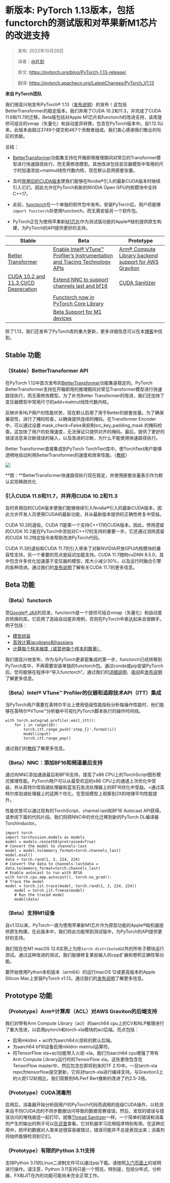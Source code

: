 # 新版本: PyTorch 1.13版本，包括functorch的测试版和对苹果新M1芯片的改进支持

> 发布: 2022年10月28日
> 
> 译者：[@片刻](https://github.com/jiangzhonglian)
> 
> 原文: <https://pytorch.org/blog/PyTorch-1.13-release/>
> 
> 翻译: <https://pytorch.apachecn.org/LatestChanges/PyTorch_V1.13>

**来自 PyTorch团队**

我们很高兴地宣布PyTorch® 1.13（[发布说明](https://github.com/pytorch/pytorch/releases/tag/v1.13.0)）的发布！这包括BetterTransformer的稳定版本。我们弃用了CUDA 10.2和11.3，并完成了CUDA 11.6和11.7的迁移。Beta版包括对Apple M1芯片和functorch的改进支持，该库提供可组合的vmap（矢量化）和自动差异转换，包含在PyTorch版本中。自1.12.1以来，此版本由超过3749个提交和467个贡献者组成。我们衷心感谢我们敬业的社区的贡献。

总结：

*   [BetterTransformer](https://pytorch.org/blog/PyTorch-1.13-release/#stable-features)功能集支持在开箱即用推理期间对常见的Transformer模型进行快速路径执行，而无需修改模型。其他改进包括变压器模型中常用的尺寸的加速添加+matmul线性代数内核，现在默认启用嵌套张量。
    
*   及时[弃用旧的CUDA版本](https://pytorch.org/blog/PyTorch-1.13-release/#introduction-of-cuda-116-and-117-and-deprecation-of-cuda-102-and-113)使我们能够在Nvidia®引入的最新CUDA版本时继续引入它们，因此允许在PyTorch和新的NVIDIA Open GPU内核模块中支持C++17。
    
*   此前，[functorch](https://pytorch.org/blog/PyTorch-1.13-release/#beta-features)在一个单独的软件包中发布。安装PyTorch后，用户将能够`import functorch`并使用functorch，而无需安装另一个软件包。
    
*   PyTorch正在为使用苹果新[M1芯片](https://pytorch.org/blog/PyTorch-1.13-release/#beta-support-for-m1-devices)作为测试版功能的Apple®硅机提供原生构建，为PyTorch的API提供更好的支持。
    

| Stable | Beta | Prototype |
| --- | --- | --- |
| [Better Transformer](https://pytorch.org/blog/PyTorch-1.13-release/#stable-bettertransformer-api) | [Enable Intel® VTune™ Profiler’s Instrumentation and Tracing Technology APIs](https://pytorch.org/blog/PyTorch-1.13-release/#intel) | [Arm® Compute Library backend support for AWS Graviton](https://pytorch.org/blog/PyTorch-1.13-release/#arm) |
| [CUDA 10.2 and 11.3 CI/CD Deprecation](https://pytorch.org/blog/PyTorch-1.13-release/#cuda10.2) | [Extend NNC to support channels last and bf16](https://pytorch.org/blog/PyTorch-1.13-release/#nnc) | [CUDA Sanitizer](https://pytorch.org/blog/PyTorch-1.13-release/#cudasanitizer) |
|   | [Functorch now in PyTorch Core Library](https://pytorch.org/blog/PyTorch-1.13-release/#beta-functorch) |   |
|   | [Beta Support for M1 devices](https://pytorch.org/blog/PyTorch-1.13-release/#betasupport) |   |

除了1.13，我们还发布了PyTorch库的重大更新，更多详细信息可以在本[博客](https://pytorch.org/blog/new-library-updates-in-pytorch-1.13/)中找到。

## Stable 功能

### （Stable）BetterTransformer API

在PyTorch 1.12中首次发布的[BetterTransformer](https://pytorch.org/blog/a-better-transformer-for-fast-transformer-encoder-inference/)功能集是稳定的。PyTorch BetterTransformer支持在开箱即用的推理期间对常见Transformer模型进行快速路径执行，而无需修改模型。为了补充Better Transformer的改进，我们还加快了变压器模型中常用尺寸的add+matmul线性代数内核。

反映许多NLP用户的性能优势，现在默认启用了用于Better的嵌套张量。为了确保兼容性，进行了掩码检查，以确保提供连续的掩码。在Transformer Encoder中，可以通过设置 mask_check=False来抑制src_key_padding_mask 的掩码检查。这加快了用户的处理速度，无法保证只提供对齐的掩码。最后，提供了更好的错误消息来诊断错误的输入，以及改进的诊断，为什么不能使用快速路径执行。

Better Transformer直接集成到PyTorch TorchText库中，使TorchText用户能够透明地自动利用BetterTransformer的速度和效率性能。（[教程](https://pytorch.org/tutorials/beginner/bettertransformer_tutorial.html)）

![](img/blog-2022-10-25-Pytorch-1.13-Release.png)

**图：**BetterTransformer快速路径执行现在稳定，并使用嵌套张量表示作为默认实现稀疏优化

### 引入CUDA 11.6和11.7，并弃用CUDA 10.2和11.3

及时弃用旧的CUDA版本使我们能够继续引入Nvidia®引入的最新CUDA版本，因此允许开发人员使用CUDA的最新功能，并从最新版本提供的正确性修复中受益。

CUDA 10.2的退役。CUDA 11是第一个支持C++17的CUDA版本。因此，停用遗留的CUDA 10.2是在PyTorch中添加对C++17的支持的重要一步。它还通过消除遗留的CUDA 10.2特定指令来帮助改进PyTorch代码。

CUDA 11.3的退役和CUDA 11.7的引入带来了对新NVIDIA开放GPU内核模块的兼容性支持，另一个重要的亮点是延迟加载支持。CUDA 11.7随附cuDNN 8.5.0，其中包含许多优化加速基于变压器的模型，库大小减少30%，以及运行时融合引擎的各种改进。通过我们的[发布说明](https://docs.nvidia.com/cuda/cuda-toolkit-release-notes/index.html)了解有关CUDA 11.7的更多信息。

## Beta 功能

### （Beta）functorch

受[Google® JAX](https://github.com/google/jax)的启发，functorch是一个提供可组合vmap（矢量化）和自动差异转换的库。它启用了高级自动差异用例，否则在PyTorch中表达起来会很棘手。例子包括：

*   [模型组装](https://pytorch.org/functorch/1.13/notebooks/ensembling.html)
*   [高效计算jacobians和hassians](https://pytorch.org/functorch/1.13/notebooks/jacobians_hessians.html)
*   [计算每个样本梯度（或其他每个样本的数量）](https://pytorch.org/functorch/1.13/notebooks/per_sample_grads.html)

我们很高兴地宣布，作为与PyTorch更紧密集成的第一步，functorch已经转移到PyTorch库中，不再需要安装单独的functorch包。通过conda或pip安装PyTorch后，您将能够在程序中“导入functorch”。通过我们的[详细说明](https://pytorch.org/functorch/1.13/install.html)、[夜间](https://pytorch.org/functorch/nightly/)和[发布说明](https://github.com/pytorch/pytorch/releases)了解更多信息。

### （Beta）Intel® VTune™ Profiler的仪器和追踪技术API（ITT）集成

当PyTorch用户需要在英特尔平台上使用低级性能指标分析每操作性能时，他们能够在英特尔®VTune™分析器中可视化PyTorch脚本执行的操作时间线。

```
with torch.autograd.profiler.emit_itt():
    for i in range(10):
        torch.itt.range_push('step_{}'.format(i))
        model(input)
        torch.itt.range_pop()
```

通过我们的[教程](https://pytorch.org/tutorials/recipes/profile_with_itt.html)了解更多信息。

### （Beta）NNC：添加BF16和频道最后支持

通过向NNC添加通道最后和BF16支持，提高了x86 CPU上的TorchScript图形模式推理性能。PyTorch用户可以从最受欢迎的x86 CPU上的通道上次优化中受益，并从英特尔库珀湖处理器和蓝宝石急流处理器上的BF16优化中受益。>通过英特尔库珀湖处理器上的这两个优化，在宽视模型上观察到2X的地理平均性能提升。

性能优势可以通过现有的TorchScript、channel last和BF16 Autocast API获得。请参阅下面的代码片段。我们将把NNC中的优化迁移到新的PyTorch DL编译器TorchInductor。

```
import torch
import torchvision.models as models
model = models.resnet50(pretrained=True)
# Convert the model to channels-last
model = model.to(memory_format=torch.channels_last)
model.eval()
data = torch.rand(1, 3, 224, 224)
# Convert the data to channels-lastdata = data.to(memory_format=torch.channels_last)
# Enable autocast to run with BF16
with torch.cpu.amp.autocast(), torch.no_grad():
# Trace the model
model = torch.jit.trace(model, torch.rand(1, 3, 224, 224))
	model = torch.jit.freeze(model)
	# Run the traced model
	model(data)
```

### （Beta）支持M1设备

自v1.12以来，PyTorch一直为使用苹果新M1芯片作为原型功能的Apple®硅机器提供原生构建。在此版本中，我们将此功能带到测试版中，为PyTorch的API提供更好的支持。

我们现在在M1 macOS 12.6实例上为除`torch.distributed`以外的所有子模块运行测试。通过这种改进的测试，我们能够修复某些输入的cpp扩展和卷积正确性等功能。

要开始使用Python本机版本（arm64）的运行macOS 12或更高版本的Apple Silicon Mac上安装PyTorch v1.13。通过我们的[发布说明](https://github.com/pytorch/pytorch/releases)了解更多信息。

## Prototype 功能

### （Prototype）Arm®计算库（ACL）对AWS Graviton的后端支持

我们对带有Arm Compute Library（acl）的aarch64 cpu上的CV和NLP推理进行了重大改进，以启用pytorch和torch-xla模块的acl后端。亮点包括：

*   启用mkldnn + acl作为aarch64火炬轮的默认后端。
*   为aarch64 bf16设备启用mkldnn matmul运算符。
*   将TensorFlow xla+acl功能带入火炬-xla。我们为aarch64 cpu增强了带有Arm Compute Library运行时的TensorFlow xla。这些更改包含在TensorFlow master中，然后包含在即将到来的TF 2.10中。一旦tarch-xla repo为tensorflow提交更新，它将对tarch-xla进行编译支持。与Graviton3上的火炬1.12轮相比，我们观察到MLPerf Bert推断的改进了约2.5-3倍。

### （Prototype）CUDA消毒剂

启用后，消毒器开始分析因用户的PyTorch代码而调用的低级CUDA操作，以检测来自不同CUDA流的不同步数据访问导致的数据竞赛错误。然后，发现的错误与错误访问的堆栈痕迹一起打印，就像[Thread Sanitizer](https://clang.llvm.org/docs/ThreadSanitizer.html)一样。一个简单的错误和消毒剂产生的输出的例子可以[在这里](https://gist.github.com/sypneiwski/5989d634f7090913b80012be835e811d)查看。它对机器学习应用程序特别有用，在这种应用中，损坏的数据对人类来说很容易被错过，错误可能并不总是表现出来；消毒剂将始终能够检测到它们。

### （Prototype）有限的Python 3.11支持

支持Python 3.11的Linux二进制文件可以通过pip下载。请按照[入门页面上](https://pytorch.org/get-started/locally/)的说明进行操作。请注意，Python 3.11支持只是一个预览。特别是，包括分布式、分析器、FX和JIT在内的功能可能尚未完全正常工作。